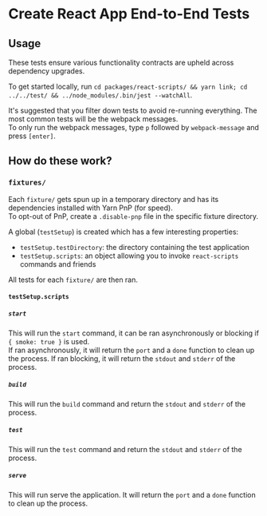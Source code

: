 # Create React App End-to-End Tests

## Usage

These tests ensure various functionality contracts are upheld across dependency upgrades.

To get started locally, run `cd packages/react-scripts/ && yarn link; cd ../../test/ && ../node_modules/.bin/jest --watchAll`.

It's suggested that you filter down tests to avoid re-running everything. The most common tests will be the webpack messages.<br>
To only run the webpack messages, type `p` followed by `webpack-message` and press `[enter]`.

## How do these work?

### `fixtures/`

Each `fixture/` gets spun up in a temporary directory and has its dependencies installed with Yarn PnP (for speed).<br>
To opt-out of PnP, create a `.disable-pnp` file in the specific fixture directory.

A global (`testSetup`) is created which has a few interesting properties:

- `testSetup.testDirectory`: the directory containing the test application
- `testSetup.scripts`: an object allowing you to invoke `react-scripts` commands and friends

All tests for each `fixture/` are then ran.

#### `testSetup.scripts`

##### `start`

This will run the `start` command, it can be ran asynchronously or blocking if `{ smoke: true }` is used.<br>
If ran asynchronously, it will return the `port` and a `done` function to clean up the process.
If ran blocking, it will return the `stdout` and `stderr` of the process.

##### `build`

This will run the `build` command and return the `stdout` and `stderr` of the process.

##### `test`

This will run the `test` command and return the `stdout` and `stderr` of the process.

##### `serve`

This will run serve the application.
It will return the `port` and a `done` function to clean up the process.

